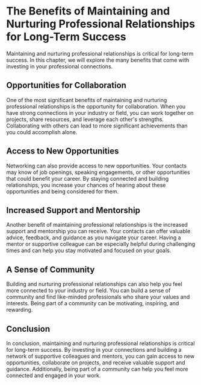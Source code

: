 The Benefits of Maintaining and Nurturing Professional Relationships for Long-Term Success
===========================================================================================================================================================

Maintaining and nurturing professional relationships is critical for long-term success. In this chapter, we will explore the many benefits that come with investing in your professional connections.

Opportunities for Collaboration
-------------------------------

One of the most significant benefits of maintaining and nurturing professional relationships is the opportunity for collaboration. When you have strong connections in your industry or field, you can work together on projects, share resources, and leverage each other's strengths. Collaborating with others can lead to more significant achievements than you could accomplish alone.

Access to New Opportunities
---------------------------

Networking can also provide access to new opportunities. Your contacts may know of job openings, speaking engagements, or other opportunities that could benefit your career. By staying connected and building relationships, you increase your chances of hearing about these opportunities and being considered for them.

Increased Support and Mentorship
--------------------------------

Another benefit of maintaining professional relationships is the increased support and mentorship you can receive. Your contacts can offer valuable advice, feedback, and guidance as you navigate your career. Having a mentor or supportive colleague can be especially helpful during challenging times and can help you stay motivated and focused on your goals.

A Sense of Community
--------------------

Building and nurturing professional relationships can also help you feel more connected to your industry or field. You can build a sense of community and find like-minded professionals who share your values and interests. Being part of a community can be motivating, inspiring, and rewarding.

Conclusion
----------

In conclusion, maintaining and nurturing professional relationships is critical for long-term success. By investing in your connections and building a network of supportive colleagues and mentors, you can gain access to new opportunities, collaborate on projects, and receive valuable support and guidance. Additionally, being part of a community can help you feel more connected and engaged in your work.
